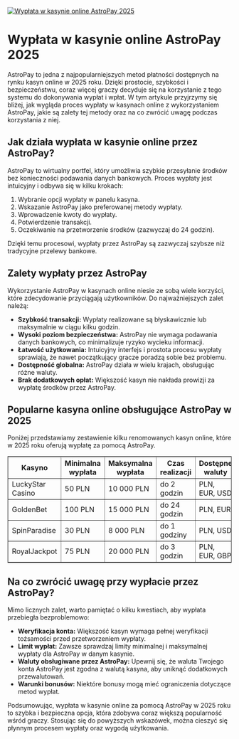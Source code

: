 [![Wypłata w kasynie online AstroPay 2025](https://123-caf.pages.dev/gitsignup.png)](https://vrmoo.ru/Bt82HjjY)

<h1>Wypłata w kasynie online AstroPay 2025</h1> <p>AstroPay to jedna z najpopularniejszych metod płatności dostępnych na rynku kasyn online w 2025 roku. Dzięki prostocie, szybkości i bezpieczeństwu, coraz więcej graczy decyduje się na korzystanie z tego systemu do dokonywania wypłat i wpłat. W tym artykule przyjrzymy się bliżej, jak wygląda proces wypłaty w kasynach online z wykorzystaniem AstroPay, jakie są zalety tej metody oraz na co zwrócić uwagę podczas korzystania z niej.</p>  <h2>Jak działa wypłata w kasynie online przez AstroPay?</h2> <p>AstroPay to wirtualny portfel, który umożliwia szybkie przesyłanie środków bez konieczności podawania danych bankowych. Proces wypłaty jest intuicyjny i odbywa się w kilku krokach:</p> <ol>   <li>Wybranie opcji wypłaty w panelu kasyna.</li>   <li>Wskazanie AstroPay jako preferowanej metody wypłaty.</li>   <li>Wprowadzenie kwoty do wypłaty.</li>   <li>Potwierdzenie transakcji.</li>   <li>Oczekiwanie na przetworzenie środków (zazwyczaj do 24 godzin).</li> </ol>  <p>Dzięki temu procesowi, wypłaty przez AstroPay są zazwyczaj szybsze niż tradycyjne przelewy bankowe.</p>  <h2>Zalety wypłaty przez AstroPay</h2> <p>Wykorzystanie AstroPay w kasynach online niesie ze sobą wiele korzyści, które zdecydowanie przyciągają użytkowników. Do najważniejszych zalet należą:</p> <ul>   <li><strong>Szybkość transakcji:</strong> Wypłaty realizowane są błyskawicznie lub maksymalnie w ciągu kilku godzin.</li>   <li><strong>Wysoki poziom bezpieczeństwa:</strong> AstroPay nie wymaga podawania danych bankowych, co minimalizuje ryzyko wycieku informacji.</li>   <li><strong>Łatwość użytkowania:</strong> Intuicyjny interfejs i prostota procesu wypłaty sprawiają, że nawet początkujący gracze poradzą sobie bez problemu.</li>   <li><strong>Dostępność globalna:</strong> AstroPay działa w wielu krajach, obsługując różne waluty.</li>   <li><strong>Brak dodatkowych opłat:</strong> Większość kasyn nie nakłada prowizji za wypłatę środków przez AstroPay.</li> </ul>  <h2>Popularne kasyna online obsługujące AstroPay w 2025</h2> <p>Poniżej przedstawiamy zestawienie kilku renomowanych kasyn online, które w 2025 roku oferują wypłatę za pomocą AstroPay.</p>  <table border="1" cellpadding="6" cellspacing="0">   <thead>     <tr>       <th>Kasyno</th>       <th>Minimalna wypłata</th>       <th>Maksymalna wypłata</th>       <th>Czas realizacji</th>       <th>Dostępne waluty</th>     </tr>   </thead>   <tbody>     <tr>       <td>LuckyStar Casino</td>       <td>50 PLN</td>       <td>10 000 PLN</td>       <td>do 2 godzin</td>       <td>PLN, EUR, USD</td>     </tr>     <tr>       <td>GoldenBet</td>       <td>100 PLN</td>       <td>15 000 PLN</td>       <td>do 24 godzin</td>       <td>PLN, EUR</td>     </tr>     <tr>       <td>SpinParadise</td>       <td>30 PLN</td>       <td>8 000 PLN</td>       <td>do 1 godziny</td>       <td>PLN, USD</td>     </tr>     <tr>       <td>RoyalJackpot</td>       <td>75 PLN</td>       <td>20 000 PLN</td>       <td>do 3 godzin</td>       <td>PLN, EUR, GBP</td>     </tr>   </tbody> </table>  <h2>Na co zwrócić uwagę przy wypłacie przez AstroPay?</h2> <p>Mimo licznych zalet, warto pamiętać o kilku kwestiach, aby wypłata przebiegła bezproblemowo:</p> <ul>   <li><strong>Weryfikacja konta:</strong> Większość kasyn wymaga pełnej weryfikacji tożsamości przed przetworzeniem wypłaty.</li>   <li><strong>Limit wypłat:</strong> Zawsze sprawdzaj limity minimalnej i maksymalnej wypłaty dla AstroPay w danym kasynie.</li>   <li><strong>Waluty obsługiwane przez AstroPay:</strong> Upewnij się, że waluta Twojego konta AstroPay jest zgodna z walutą kasyna, aby uniknąć dodatkowych przewalutowań.</li>   <li><strong>Warunki bonusów:</strong> Niektóre bonusy mogą mieć ograniczenia dotyczące metod wypłat.</li> </ul>  <p>Podsumowując, wypłata w kasynie online za pomocą AstroPay w 2025 roku to szybka i bezpieczna opcja, która zdobywa coraz większą popularność wśród graczy. Stosując się do powyższych wskazówek, można cieszyć się płynnym procesem wypłaty oraz wygodą użytkowania.</p>